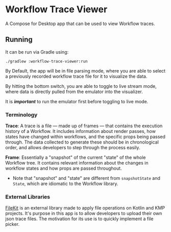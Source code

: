 # Workflow Trace Viewer

A Compose for Desktop app that can be used to view Workflow traces.

## Running

It can be run via Gradle using:

```shell
./gradlew :workflow-trace-viewer:run
```

By Default, the app will be in file parsing mode, where you are able to select a previously recorded workflow trace file for it to visualize the data. 

By hitting the bottom switch, you are able to toggle to live stream mode, where data is directly pulled from the emulator into the visualizer. 

It is ***important*** to run the emulator first before toggling to live mode.

### Terminology

**Trace**: A trace is a file — made up of frames — that contains the execution history of a Workflow. It includes information about render passes, how states have changed within workflows, and the specific props being passed through. The data collected to generate these should be in chronological order, and allows developers to step through the process easily.

**Frame**: Essentially a "snapshot" of the current "state" of the whole Workflow tree. It contains relevant information about the changes in workflow states and how props are passed throughout.

- Note that "snapshot" and "state" are different from `snapshotState` and `State`, which are idiomatic to the Workflow library.

### External Libraries

[FileKit](https://github.com/vinceglb/FileKit) is an external library made to apply file operations on Kotlin and KMP projects. It's purpose in this app is to allow developers to upload their own json trace files. The motivation for its use is to quickly implement a file picker.
